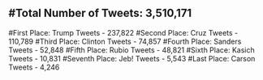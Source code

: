 #Total Number of Tweets: 3,510,171 
---
#First Place: Trump Tweets - 237,822
#Second Place: Cruz Tweets - 110,789
#Third Place: Clinton Tweets - 74,857
#Fourth Place: Sanders Tweets - 52,848
#Fifth Place: Rubio Tweets - 48,821
#Sixth Place: Kasich Tweets - 10,831
#Seventh Place: Jeb! Tweets - 5,543
#Last Place: Carson Tweets - 4,246
